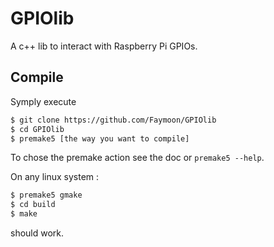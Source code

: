 # GPIOlib

A c++ lib to interact with Raspberry Pi GPIOs.

## Compile

Symply execute
```bash
$ git clone https://github.com/Faymoon/GPIOlib
$ cd GPIOlib
$ premake5 [the way you want to compile]
```
To chose the premake action see the doc or `premake5 --help`.

On any linux system :
```bash
$ premake5 gmake
$ cd build
$ make
```
should work.
